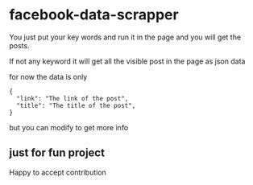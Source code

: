 # facebook-data-scrapper

You just put your key words and run it in the page and you will get the posts.

If not any keyword it will get all the visible post in the page as json data


for now the data is only

```
{
  "link": "The link of the post",
  "title": "The title of the post",
}
```

but you can modify to get more info


## just for fun project
Happy to accept contribution
